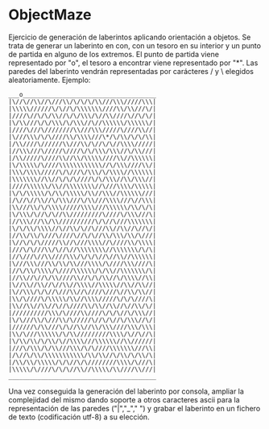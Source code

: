 # ObjectMaze
Ejercicio de generación de laberintos aplicando orientación a objetos. 
Se trata de generar un laberinto en con, con un tesoro en su interior y un punto de partida en alguno de los extremos. 
El punto de partida viene representado por "o", el tesoro a encontrar viene representado por "*".  Las paredes del laberinto vendrán representadas por carácteres / y \ elegidos aleatoriamente.
Ejemplo:
```
___o_____________________________________
|\//\//\\//\///\\/\/\/\/\\///\\\/////\\\|
|\\\\\//////\/\//\/\\\\\\\////\\/\\///\/|
|////\//\/\/\\//\/\/\\\/\//\\////\//\/\/|
|\/\\///\/\/\\\/\/\\\//\//\\\\\\/\\\\\\/|
|////\///\////////\\///\\\/////\////\\//|
|\///\\\/\/\////\\/\\\\///\*/\/\\/\/\/\\|
|/\\////\//////\\///\\/\//\/\//\\\\/////|
|//\\\///\/////\////\/\/\\\/\\\//\/\\///|
|/\\/////\////\\//\\/\\\\\////\\//\\\\\\|
|\/\\\\\/\////\\\\\\\\\\\\//\/\\\////\\/|
|\\\/\\\\/////\/\///\/\\\/\/\\\\//\\\\\\|
|\\\\\\\//\\//\/\/\////\/\/\\\//\\/\\\//|
|////\\\\\\/\\//\\\\\\\\//\///\\\\/\\\\\|
|\/\/\\\\\/\/\\/\\\\\/\\//\\\//\\\\\\///|
|/\//\//\\//\/\\\///\/\\///\\\\///\//\\\|
|\\///\\/\/\\\\/////\\\\///\\\\\\/\\/\/\|
|\/\\\/\//\/\//\\/////////\////\/\\\///\|
|//\\\///\\/\\//////////\/\//\///\\\\\\\|
|\/\/\\/\\\\//\//\\/\//\///\\//\\//\//\/|
|//\\/\\/\///\////\//\/\//\\/\\\/\\/\///|
|\//\/\/\/////\\//\///\\\\//\////\\/\\\\|
|///\/\///\\/\//\//\\\\\\\\//\\\\\\\/\/\|
|//\///\//\\////\\\/\/\/\//\//\\//\\\\\\|
|\///\\\///\\/\\/\\///\\\\/\////\\\////\|
|//\/\\/\\\\/\////\\\\\\/\/\\//\\\\\\\/\|
|//\\//\//\/\\////\\//\/\/\\//\/\\\\//\\|
|\//\\//\\//\//\\//\\\\//\\\\\//\\//\\//|
|\//\\\/\/\//\///\\//\////\///\//\\/\\//|
|\\/\////\/\\\\\/\\//\\\\/////\/\/\////\|
|\\//\\//\\//\//\////\\/\\//\\//\//\\/\/|
|//////////\\\/\////\\////\/\/\//\/\\\//|
|\/\///\\/\///\\/\/////\//\/\//\/\\\//\/|
|//////\/\\///\/\//\\//\\/\\\////\\\/\\\|
|\\/\///\\\\\\/\/\\/////////\\\\/\//\//\|
|\/\\/\\/\/\\/\//\\\\///\\\\\\//\\//////|
|///\/\\\/\/\\///\\\/\/\////\\\\\\\///\\|
|/\//\/\\/\\\\\\\\\\\/\\/\\//\/\\/\/\\/\|
|/\\/\\/\\\\\/\/\//\/\////////\\\\/\///\|
|\\\\\/\////\/\/\//\\//\\\\\/\\////\\///|
_________________________________________
```
Una vez conseguida la generación del laberinto por consola, ampliar la complejidad del mismo dando soporte a otros caracteres ascii para la representación de las paredes ("|","_"," ") y grabar el laberinto en un fichero de texto (codificación utf-8) a su elección. 

